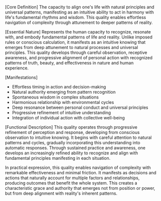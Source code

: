 [Core Definition]
The capacity to align one's life with natural principles and universal patterns, manifesting as an intuitive ability to act in harmony with life's fundamental rhythms and wisdom. This quality enables effortless navigation of complexity through attunement to deeper patterns of reality.

[Essential Nature]
Represents the human capacity to recognize, resonate with, and embody fundamental patterns of life and reality. Unlike imposed rules or conscious calculation, it manifests as an intuitive knowing that emerges from deep attunement to natural processes and universal principles. This quality develops through careful observation, receptive awareness, and progressive alignment of personal action with recognized patterns of truth, beauty, and effectiveness in nature and human experience.

[Manifestations]
- Effortless timing in action and decision-making
- Natural authority emerging from pattern recognition
- Spontaneous wisdom in complex situations
- Harmonious relationship with environmental cycles
- Deep resonance between personal conduct and universal principles
- Progressive refinement of intuitive understanding
- Integration of individual action with collective well-being

[Functional Description]
This quality operates through progressive refinement of perception and response, developing from conscious observation to intuitive knowing. It begins with careful attention to natural patterns and cycles, gradually incorporating this understanding into automatic responses. Through sustained practice and awareness, one develops an increasingly refined ability to recognize and align with fundamental principles manifesting in each situation.

In practical expression, this quality enables navigation of complexity with remarkable effectiveness and minimal friction. It manifests as decisions and actions that naturally account for multiple factors and relationships, producing outcomes that benefit the whole system. This creates a characteristic grace and authority that emerges not from position or power, but from deep alignment with reality's inherent patterns.